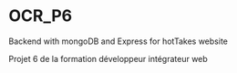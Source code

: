 # OCR_P6
Backend with mongoDB and Express for hotTakes website

Projet 6 de la formation développeur intégrateur web   
